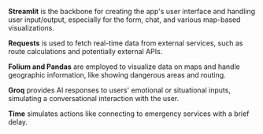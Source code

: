 **Streamlit** is the backbone for creating the app's user interface and handling user input/output, especially for the form, chat, and various map-based visualizations.


**Requests** is used to fetch real-time data from external services, such as route calculations and potentially external APIs.


**Folium and Pandas** are employed to visualize data on maps and handle geographic information, like showing dangerous areas and routing.


**Groq** provides AI responses to users' emotional or situational inputs, simulating a conversational interaction with the user.


**Time** simulates actions like connecting to emergency services with a brief delay.
